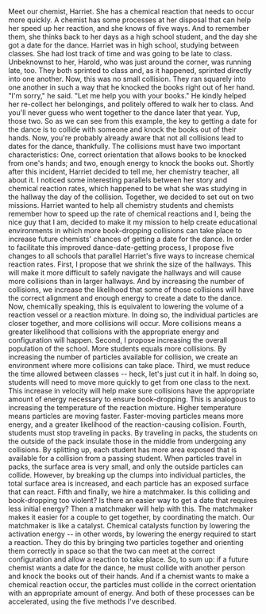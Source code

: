 Meet our chemist, Harriet. She has a chemical reaction that needs to occur more quickly. A chemist has some processes at her disposal that can help her speed up her reaction, and she knows of five ways. And to remember them, she thinks back to her days as a high school student, and the day she got a date for the dance. Harriet was in high school, studying between classes. She had lost track of time and was going to be late to class. Unbeknownst to her, Harold, who was just around the corner, was running late, too. They both sprinted to class and, as it happened, sprinted directly into one another. Now, this was no small collision. They ran squarely into one another in such a way that he knocked the books right out of her hand. "I'm sorry," he said. "Let me help you with your books." He kindly helped her re-collect her belongings, and politely offered to walk her to class. And you'll never guess who went together to the dance later that year. Yup, those two. So as we can see from this example, the key to getting a date for the dance is to collide with someone and knock the books out of their hands. Now, you're probably already aware that not all collisions lead to dates for the dance, thankfully. The collisions must have two important characteristics: One, correct orientation that allows books to be knocked from one's hands; and two, enough energy to knock the books out. Shortly after this incident, Harriet decided to tell me, her chemistry teacher, all about it. I noticed some interesting parallels between her story and chemical reaction rates, which happened to be what she was studying in the hallway the day of the collision. Together, we decided to set out on two missions. Harriet wanted to help all chemistry students and chemists remember how to speed up the rate of chemical reactions and I, being the nice guy that I am, decided to make it my mission to help create educational environments in which more book-dropping collisions can take place to increase future chemists' chances of getting a date for the dance. In order to facilitate this improved dance-date-getting process, I propose five changes to all schools that parallel Harriet's five ways to increase chemical reaction rates. First, I propose that we shrink the size of the hallways. This will make it more difficult to safely navigate the hallways and will cause more collisions than in larger hallways. And by increasing the number of collisions, we increase the likelihood that some of those collisions will have the correct alignment and enough energy to create a date to the dance. Now, chemically speaking, this is equivalent to lowering the volume of a reaction vessel or a reaction mixture. In doing so, the individual particles are closer together, and more collisions will occur. More collisions means a greater likelihood that collisions with the appropriate energy and configuration will happen. Second, I propose increasing the overall population of the school. More students equals more collisions. By increasing the number of particles available for collision, we create an environment where more collisions can take place. Third, we must reduce the time allowed between classes -- heck, let's just cut it in half. In doing so, students will need to move more quickly to get from one class to the next. This increase in velocity will help make sure collisions have the appropriate amount of energy necessary to ensure book-dropping. This is analogous to increasing the temperature of the reaction mixture. Higher temperature means particles are moving faster. Faster-moving particles means more energy, and a greater likelihood of the reaction-causing collision. Fourth, students must stop traveling in packs. By traveling in packs, the students on the outside of the pack insulate those in the middle from undergoing any collisions. By splitting up, each student has more area exposed that is available for a collision from a passing student. When particles travel in packs, the surface area is very small, and only the outside particles can collide. However, by breaking up the clumps into individual particles, the total surface area is increased, and each particle has an exposed surface that can react. Fifth and finally, we hire a matchmaker. Is this colliding and book-dropping too violent? Is there an easier way to get a date that requires less initial energy? Then a matchmaker will help with this. The matchmaker makes it easier for a couple to get together, by coordinating the match. Our matchmaker is like a catalyst. Chemical catalysts function by lowering the activation energy -- in other words, by lowering the energy required to start a reaction. They do this by bringing two particles together and orienting them correctly in space so that the two can meet at the correct configuration and allow a reaction to take place. So, to sum up: if a future chemist wants a date for the dance, he must collide with another person and knock the books out of their hands. And if a chemist wants to make a chemical reaction occur, the particles must collide in the correct orientation with an appropriate amount of energy. And both of these processes can be accelerated, using the five methods I've described. 